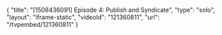 {
    "title": "[1508436091] Episode 4: Publish and Syndicate",
    "type": "solo",
    "layout": "iframe-static",
    "videoId": "121360811",
    "url": "\/tvpembed\/121360811"
}